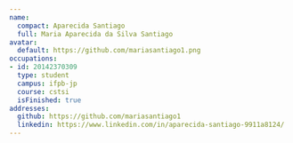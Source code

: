 ```yaml
---
name:
  compact: Aparecida Santiago
  full: Maria Aparecida da Silva Santiago
avatar:
  default: https://github.com/mariasantiago1.png
occupations:
- id: 20142370309
  type: student
  campus: ifpb-jp
  course: cstsi
  isFinished: true
addresses:
  github: https://github.com/mariasantiago1
  linkedin: https://www.linkedin.com/in/aparecida-santiago-9911a8124/
---
```

